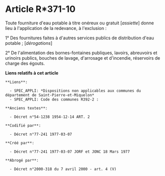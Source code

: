 # Article R*371-10

Toute fourniture d'eau potable à titre onéreux ou gratuit [*assiette*] donne lieu à l'application de la redevance, à
l'exclusion :

1° Des fournitures faites à d'autres services publics de distribution d'eau potable ; [*dérogations*]

2° De l'alimentation des bornes-fontaines publiques, lavoirs, abreuvoirs et urinoirs publics, bouches de lavage, d'arrosage
et d'incendie, réservoirs de charge des égouts.

**Liens relatifs à cet article**

	**Liens**:

	  - SPEC_APPLI: *Dispositions non applicables aux communes du département de Saint-Pierre-et-Miquelon*
	  - SPEC_APPLI: Code des communes R392-2 :

	**Anciens textes**:

	  - Décret n°54-1238 1954-12-14 ART. 2

	**Codifié par**:

	  - Décret n°77-241 1977-03-07

	**Créé par**:

	  - Décret n°77-241 1977-03-07 JORF et JONC 18 Mars 1977

	**Abrogé par**:

	  - Décret n°2000-318 du 7 avril 2000 - art. 4 (V)
